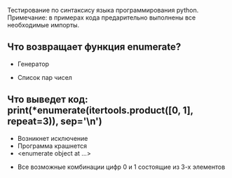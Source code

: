 Тестирование по синтаксису языка программирования python.
Примечание: в примерах кода предарительно выполнены все необходимые импорты.

## Что возвращает функция enumerate?
+ Генератор
* Список пар чисел

## Что выведет код: print(*enumerate(itertools.product([0, 1], repeat=3)), sep='\n')
* Возникнет исключение
* Программа крашнется 
* <enumerate object at ...>
+ Все возможные комбинации цифр 0 и 1 состоящие из 3-х элементов

